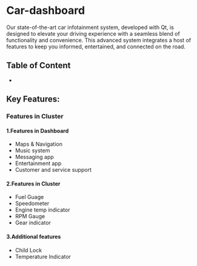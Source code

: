 # Car-dashboard
Our state-of-the-art car infotainment system, developed with Qt, is designed to elevate your driving experience with a seamless blend of functionality and convenience. This advanced system integrates a host of features to
keep you informed, entertained, and connected on the road.

## Table of Content
* [Key Features]:Key 

## Key Features:

### Features in Cluster

#### 1.Features in Dashboard
   * Maps & Navigation
   * Music system
   * Messaging app
   * Entertainment app
   * Customer and service support

#### 2.Features in Cluster
   * Fuel Guage
   * Speedometer
   * Engine temp indicator
   * RPM Gauge
   * Gear indicator

#### 3.Additional features
   * Child Lock
   * Temperature Indicator
    

